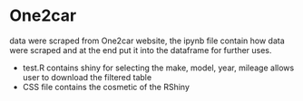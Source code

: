 # One2car
data were scraped from One2car website, the ipynb file contain how data were scraped and at the end put it into the dataframe for further uses.
- test.R contains shiny for selecting the make, model, year, mileage allows user to download the filtered table
- CSS file contains the cosmetic of the RShiny
